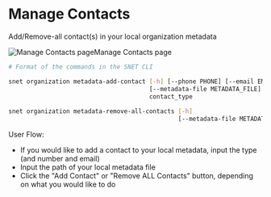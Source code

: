 # Manage Contacts

Add/Remove-all contact(s) in your local organization metadata

![Manage Contacts page](/assets/images/products/AIMarketplace/TUI/ManageContactsPage.webp)Manage Contacts page

```bash
# Format of the commands in the SNET CLI

snet organization metadata-add-contact [-h] [--phone PHONE] [--email EMAIL]
                                       [--metadata-file METADATA_FILE]
                                       contact_type
                                       
snet organization metadata-remove-all-contacts [-h]
                                               [--metadata-file METADATA_FILE]
```

User Flow:

* If you would like to add a contact to your local metadata, input the type (and number and email)
* Input the path of your local metadata file
* Click the "Add Contact" or "Remove ALL Contacts" button, depending on what you would like to do
